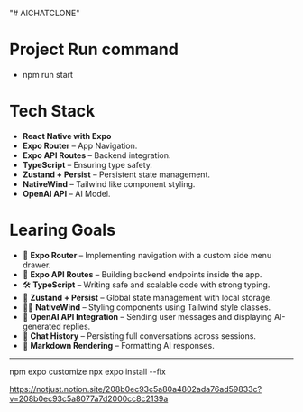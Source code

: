 "# AICHATCLONE"

# Project Run command

- npm run start

# Tech Stack

- **React Native with Expo**
- **Expo Router** – App Navigation.
- **Expo API Routes** – Backend integration.
- **TypeScript** – Ensuring type safety.
- **Zustand + Persist** – Persistent state management.
- **NativeWind** – Tailwind like component styling.
- **OpenAI API** – AI Model.

# Learing Goals

- 🧭 **Expo Router** – Implementing navigation with a custom side menu drawer.
- 🔐 **Expo API Routes** – Building backend endpoints inside the app.
- 🛠️ **TypeScript** – Writing safe and scalable code with strong typing.
- 🧵 **Zustand + Persist** – Global state management with local storage.
- 🧑‍🎨 **NativeWind** – Styling components using Tailwind style classes.
- 🧠 **OpenAI API Integration** – Sending user messages and displaying AI-generated replies.
- 💬 **Chat History** – Persisting full conversations across sessions.
- 📝 **Markdown Rendering** – Formatting AI responses.

---

npm expo customize
npx expo install --fix

https://notjust.notion.site/208b0ec93c5a80a4802ada76ad59833c?v=208b0ec93c5a8077a7d2000cc8c2139a
